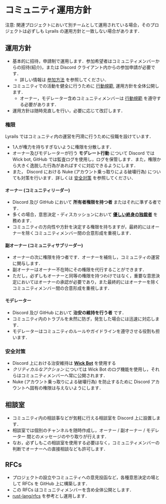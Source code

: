 # コミュニティ運用方針

注意: 関連プロジェクトにおいて別チームとして運用されている場合，そのプロジェクトは必ずしも Lyrails の運用方針と一致しない場合があります．

## 運用方針

- 基本的に招待，申請制で運用します．参加希望者はコミュニティメンバーからの招待(紹介)，または Discord クライアント内からの参加申請が必要です．
  - 詳しい情報は [参加方法](./join.md) を参照してください．
- コミュニティでの活動を健全に行うために [行動規範](https://github.com/lyralis/code-of-conduct/blob/main/CODE_OF_CONDUCT.md), 運用方針を全体公開します．
  - オーナー，モデレーター含めコミュニティメンバーは [行動規範](https://github.com/lyralis/code-of-conduct/blob/main/CODE_OF_CONDUCT.md) を遵守する必要があります．
- 運用方針は随時見直しを行い，必要に応じて改訂します．

### 権限

Lyrails ではコミュニティ内の運営を円滑に行うために役職を設けています．

- 1人が権力を持ちすぎないように権限を分散します．
- オーナー及びモデレーターが行う **モデレート行動** について Discord では Wick bot, GitHub では監査ログを使用し，ログを保管します．また，権限から大きく逸脱した行為があればすぐに対応できるようにします．
- また， Discord における Nuke (アカウント乗っ取りによる破壊行為) についても対策を行います．詳しくは [安全対策](#安全対策) を参照してください．

#### オーナー (コミュニティリーダー)

- Discord 及び GitHub において **所有者権限を持つ者** またはそれに準ずる者です．
- 多くの場合，意思決定・ディスカッションにおいて **[優しい終身の独裁者](https://ja.wikipedia.org/wiki/%E5%84%AA%E3%81%97%E3%81%84%E7%B5%82%E8%BA%AB%E3%81%AE%E7%8B%AC%E8%A3%81%E8%80%85)** を務めます．
- コミュニティの方向性や方針を決定する権限を持ちますが，最終的にはオーナーを除くコミュニティメンバー間の合意形成を重視します．

#### 副オーナー (コミュニティサブリーダー)

- オーナーの次に権限を持つ者です．オーナーを補佐し，コミュニティの運営に関与します．
- 副オーナーはオーナー不在時にその権限を代行することができます．
- ただし，必ずしもオーナーと同等の権限を持つわけではなく，重要な意思決定においてはオーナーの承認が必要であり，また最終的にはオーナーを除くコミュニティメンバー間の合意形成を重視します．

#### モデレーター

- Discord 及び GitHub において **治安の維持を行う者** です．
- コミュニティ内のトラブルを未然に防ぎ，発生した場合には迅速に対応します．
- モデレーターはコミュニティのルールやガイドラインを遵守させる役割も担います．

### 安全対策

- Discord 上における治安維持は [**Wick Bot**](https://wickbot.com/) を使用する
- *クリティカルなアクション* については Wick Bot のログ機能を使用し，それらはコミュニティメンバーへ常に公開されます．
- Nuke (アカウント乗っ取りによる破壊行為) を防止するために Discord アカウントへ固有の権限は与えないようにします．

## 相談室

- コミュニティ内の相談事などが気軽に行える相談室を Discord 上に設置します．
- 相談室では個別のチャンネルを随時作成し，オーナー / 副オーナー / モデレーター 間とのメッセージのやり取りが行えます．
- なお，必ずしもこの相談室を使用する必要はなく，コミュニティメンバーの判断でオーナーへの直接相談なども許可します．

## RFCs

- プロジェクトの設立やコミュニティへの意見投函など，各種意思決定の場として RFCs を GitHub 上に構築します．
- この RFCs はコミュニティメンバーを含め全体公開とします．
- [rust-lang/rfcs](https://github.com/rust-lang/rfcs) を参考とし運用します．


